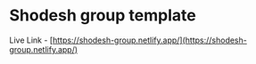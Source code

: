 # Shodesh group template

Live Link - [https://shodesh-group.netlify.app/](https://shodesh-group.netlify.app/)
